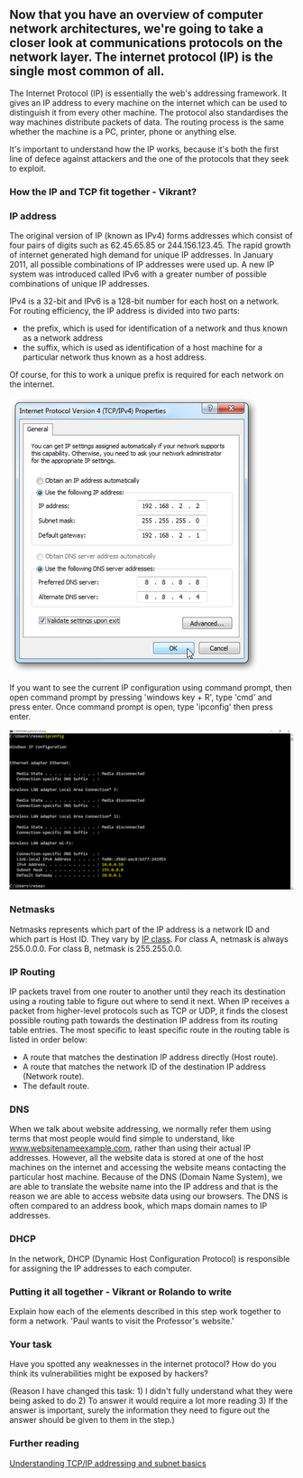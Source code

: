 ## Now that you have an overview of computer network architectures, we're going to take a closer look at communications protocols on the network layer.  The internet protocol (IP) is the single most common of all.

The Internet Protocol (IP) is essentially the web's addressing framework. It gives an IP address to every machine on the internet which can be used to distinguish it from every other machine.  The protocol also standardises the way machines distribute packets of data.  The routing process is the same whether the machine is a PC, printer, phone or anything else.

It's important to understand how the IP works, because it's both the first line of defece against attackers and the one of the protocols that they seek to exploit.


### How the IP and TCP fit together - Vikrant?

### IP address

The original version of IP (known as IPv4) forms addresses which consist of four pairs of digits such as 62.45.65.85 or 244.156.123.45. The rapid growth of internet generated high demand for unique IP addresses. In January 2011, all possible combinations of IP addresses were used up.  A new IP system was introduced called IPv6 with a greater number of possible combinations of unique IP addresses.  

IPv4 is a 32-bit and IPv6 is a 128-bit number for each host on a network. For routing efficiency, the IP address is divided into two parts:

* the prefix, which is used for identification of a network and thus known as a network address 
* the suffix, which is used as identification of a host machine for a particular network thus known as a host address. 

Of course, for this to work a unique prefix is required for each network on the internet.  

![GitHub Logo](./images/IP-DNS.png)
<!--- (source: 
http://www.elkor.net/articles/static_ip/ )-->

If you want to see the current IP configuration using command prompt, then open command prompt by pressing 'windows key + R', type 'cmd' and press enter. Once command prompt is open, type 'ipconfig' then press enter.

![GitHub Logo](./images/IP-address-cmd.PNG)
<!--- (source: Manually created image by Vikrant Patel) -->

### Netmasks
Netmasks represents which part of the IP address is a network ID and which part is Host ID.  They vary by [IP class](https://en.wikipedia.org/wiki/Classful_network). For class A, netmask is always 255.0.0.0. For class B, netmask is 255.255.0.0.

### IP Routing

IP packets travel from one router to another until they reach its destination using a routing table to figure out where to send it next. When IP receives a packet from higher-level protocols such as TCP or UDP, it finds the closest possible routing path towards the destination IP address from its routing table entries. The most specific to least specific route in the routing table is listed in order below:

* A route that matches the destination IP address directly (Host route).
* A route that matches the network ID of the destination IP address (Network route).
* The default route.

### DNS
When we talk about website addressing, we normally refer them using terms that most people would find simple to understand, like www.websitenameexample.com, rather than using their actual IP addresses. However, all the website data is stored at one of the host machines on the internet and accessing the website means contacting the particular host machine. Because of the DNS (Domain Name System), we are able to translate the website name into the IP address and that is the reason we are able to access website data using our browsers.  The DNS is often compared to an address book, which maps domain names to IP addresses.

### DHCP  
In the network, DHCP (Dynamic Host Configuration Protocol) is responsible for assigning the IP addresses to each computer.

### Putting it all together - Vikrant or Rolando to write

Explain how each of the elements described in this step work together to form a network.  'Paul wants to visit the Professor's website.'

### Your task 

Have you spotted any weaknesses in the internet protocol?  How do you think its vulnerabilities might be exposed by hackers?

(Reason I have changed this task: 1) I didn't fully understand what they were being asked to do 2) To answer it would require a lot more reading 3) If the answer is important, surely the information they need to figure out the answer should be given to them in the step.)

### Further reading
[Understanding TCP/IP addressing and subnet basics](https://support.microsoft.com/en-au/help/164015/understanding-tcp-ip-addressing-and-subnetting-basics)
